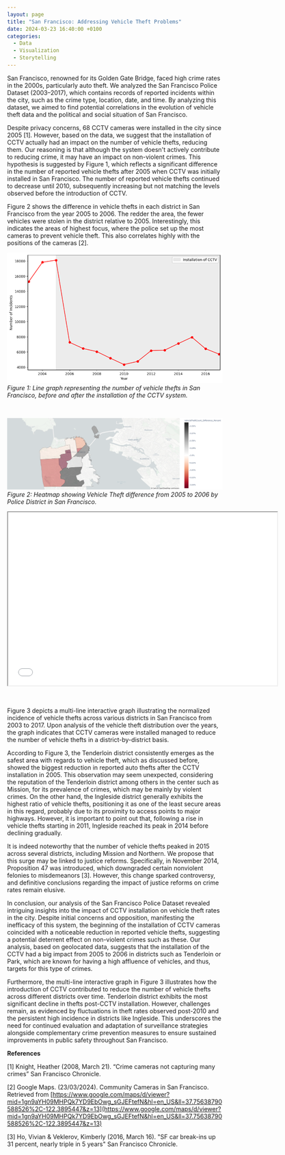 ```yaml
---
layout: page
title: "San Francisco: Addressing Vehicle Theft Problems"
date: 2024-03-23 16:40:00 +0100
categories: 
  - Data
  - Visualization
  - Storytelling
---
```


San Francisco, renowned for its Golden Gate Bridge, faced high crime rates in the 2000s, particularly auto theft. We analyzed the San Francisco Police Dataset (2003–2017), which contains records of reported incidents within the city, such as the crime type, location, date, and time. By analyzing this dataset, we aimed to find potential correlations in the evolution of vehicle theft data and the political and social situation of San Francisco.

Despite privacy concerns, 68 CCTV cameras were installed in the city since 2005 [1]. However, based on the data, we suggest that the installation of CCTV actually had an impact on the number of vehicle thefts, reducing them. Our reasoning is that although the system doesn't actively contribute to reducing crime, it may have an impact on non-violent crimes. This hypothesis is suggested by Figure 1, which reflects a significant difference in the number of reported vehicle thefts after 2005 when CCTV was initially installed in San Francisco. The number of reported vehicle thefts continued to decrease until 2010, subsequently increasing but not matching the levels observed before the introduction of CCTV.


Figure 2 shows the difference in vehicle thefts in each district in San Francisco from the year 2005 to 2006. The redder the area, the fewer vehicles were stolen in the district relative to 2005. Interestingly, this indicates the areas of highest focus, where the police set up the most cameras to prevent vehicle theft. This also correlates highly with the positions of the cameras [2].


![timeSeries](/assets/images/TimeSeries_v2.png)  
*Figure 1: Line graph representing the number of vehicle thefts in San Francisco, before and after the installation of the CCTV system.*

&nbsp;

![heatmap](/assets/images/heatmap_v2.png)  
*Figure 2: Heatmap showing Vehicle Theft difference from 2005 to 2006 by Police District in San Francisco.*
<iframe src="/assets/images/MultiLineNorm.html" width="630" height="405"></iframe>

&nbsp;

Figure 3 depicts a multi-line interactive graph illustrating the normalized incidence of vehicle thefts across various districts in San Francisco from 2003 to 2017. Upon analysis of the vehicle theft distribution over the years, the graph indicates that CCTV cameras were installed managed to reduce the number of vehicle thefts in a district-by-district basis.

According to Figure 3, the Tenderloin district consistently emerges as the safest area with regards to vehicle theft, which as discussed before, showed the biggest reduction in reported auto thefts after the CCTV installation in 2005. This observation may seem unexpected, considering the reputation of the Tenderloin district among others in the center such as Mission, for its prevalence of crimes, which may be mainly by violent crimes. On the other hand, the Ingleside district generally exhibits the highest ratio of vehicle thefts, positioning it as one of the least secure areas in this regard, probably due to its proximity to access points to major highways. However, it is important to point out that, following a rise in vehicle thefts starting in 2011, Ingleside reached its peak in 2014 before declining gradually.

It is indeed noteworthy that the number of vehicle thefts peaked in 2015 across several districts, including Mission and Northern. We propose that this surge may be linked to justice reforms. Specifically, in November 2014, Proposition 47 was introduced, which downgraded certain nonviolent felonies to misdemeanors [3]. However, this change sparked controversy, and definitive conclusions regarding the impact of justice reforms on crime rates remain elusive.

In conclusion, our analysis of the San Francisco Police Dataset revealed intriguing insights into the impact of CCTV installation on vehicle theft rates in the city. Despite initial concerns and opposition, manifesting the inefficacy of this system, the beginning of the installation of CCTV cameras coincided with a noticeable reduction in reported vehicle thefts, suggesting a potential deterrent effect on non-violent crimes such as these. Our analysis, based on geolocated data, suggests that the installation of the CCTV had a big impact from 2005 to 2006 in districts such as Tenderloin or Park, which are known for having a high affluence of vehicles, and thus, targets for this type of crimes.

Furthermore, the multi-line interactive graph in Figure 3 illustrates how the introduction of CCTV contributed to reduce the number of vehicle thefts across different districts over time. Tenderloin district exhibits the most significant decline in thefts post-CCTV installation. However, challenges remain, as evidenced by fluctuations in theft rates observed post-2010 and the persistent high incidence in districts like Ingleside. This underscores the need for continued evaluation and adaptation of surveillance strategies alongside complementary crime prevention measures to ensure sustained improvements in public safety throughout San Francisco.

**References**

[1] Knight, Heather (2008, March 21). “Crime cameras not capturing many crimes” San Francisco Chronicle.

[2] Google Maps. (23/03/2024). Community Cameras in San Francisco. Retrieved from [https://www.google.com/maps/d/viewer?mid=1gn9aYH09MHPQk7YD9EbOwg_sGJEFtefN&hl=en_US&ll=37.75638790588526%2C-122.3895447&z=13](https://www.google.com/maps/d/viewer?mid=1gn9aYH09MHPQk7YD9EbOwg_sGJEFtefN&hl=en_US&ll=37.75638790588526%2C-122.3895447&z=13)

[3] Ho, Vivian & Veklerov, Kimberly (2016, March 16). "SF car break-ins up 31 percent, nearly triple in 5 years" San Francisco Chronicle. 

[jekyll-docs]: https://jekyllrb.com/docs/home
[jekyll-gh]:   https://github.com/jekyll/jekyll
[jekyll-talk]: https://talk.jekyllrb.com/

